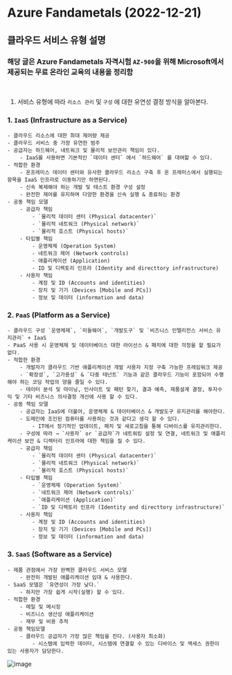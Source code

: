 # Azure Fandametals (2022-12-21)

## 클라우드 서비스 유형 설명

### 해당 글은 Azure Fandametals 자격시험 `AZ-900`을 위해 Microsoft에서 제공되는 무료 온라인 교육의 내용을 정리함

</br>

1. 서비스 유형에 따라 `리소스 관리` 및 `구성` 에 대한 유연성 결정 방식을 알아본다.

### 1. `IaaS` (Infrastructure as a Service)

    - 클라우드 리소스에 대한 최대 제어량 제공
    - 클라우드 서비스 중 가장 유연한 범주
    - 공급자는 하드웨어, 네트워크 및 물리적 보안관리 책임이 있다.
        - IaaS를 사용하면 기본적인 `데이터 센터` 에서 `하드웨어` 를 대여할 수 있다.
    - 적합한 환경
        - 온프레미스 데이터 센터와 유사한 클라우드 리소스 구축 후 온 프레미스에서 실행되는 항목을 IaaS 인프라로 이동하기만 하면된다.
        - 신속 복제해야 하는 개발 및 테스트 환경 구성 설정
        - 완전한 제어를 유지하며 다양한 환경을 신속 실행 & 종료하는 환경
    - 공동 책임 모델
        - 공급자 책임
            - `물리적 데이터 센터 (Physical datacenter)`
            - `물리적 네트워크 (Physical network)`
            - `물리적 호스트 (Physical hosts)`
        - 타입별 책임
            - 운영체제 (Operation System)
            - 네트워크 제어 (Network controls)
            - 애플리케이션 (Application)
            - ID 및 디렉토리 인프라 (Identity and directtory infrastructure)
        - 사용자 책임
            - 계정 및 ID (Accounts and identities)
            - 장치 및 기기 (Devices [Mobile and PCs])
            - 정보 및 데이터 (information and data)

### 2. `PaaS` (Platform as a Service)

    - 클라우드 구성 `운영체제`, `미들웨어`, `개발도구` 및 `비즈니스 인텔리전스 서비스 유지관리` + IaaS
    - PaaS 사용 시 운영체제 및 데이터베이스 대한 라이선스 & 패치에 대한 걱정을 할 필요가 없다.
    - 적합한 환경
        - 개발자가 클라우드 기반 애플리케이션 개발 사용자 지정 구축 가능한 프레임워크 제공
        - `확장성`, `고가용성` & `다중 테넌트` 기능과 같은 클라우드 기능이 포함되어 수행해야 하는 코딩 작업의 양을 줄일 수 있다.
        - 데이터 분석 및 마이닝, 인사이트 및 패턴 찾기, 결과 예측, 제품설계 결정, 투자수익 및 기타 비즈니스 의사결정 개선에 사용 할 수 있다.
    - 공동 책임 모델
        - 공급자는 IaaS에 더불어, 운영체제 & 데이터베이스 & 개발도구 유지관리를 해야한다.
        - 도메인에 조인된 컴퓨터를 사용하는 것과 같다고 생각 할 수 있다.
            - IT에서 정기적인 업데이트, 패치 및 새로고침을 통해 디바이스를 유지관리한다.
        - 구성에 따라 → `사용자` or `공급자`가 네트워킹 설정 및 연결, 네트워크 및 애플리케이션 보안 & 디렉터리 인프라에 대한 책임을 질 수 있다.
        - 공급자 책임
            - `물리적 데이터 센터 (Physical datacenter)`
            - `물리적 네트워크 (Physical network)`
            - `물리적 호스트 (Physical hosts)`
        - 타입별 책임
            - `운영체제 (Operation System)`
            - `네트워크 제어 (Network controls)`
            - `애플리케이션 (Application)`
            - `ID 및 디렉토리 인프라 (Identity and directtory infrastructure)`
        - 사용자 책임
            - 계정 및 ID (Accounts and identities)
            - 장치 및 기기 (Devices [Mobile and PCs])
            - 정보 및 데이터 (information and data)

### 3. `SaaS` (Software as a Service)

    - 제품 관점에서 가장 완벽한 클라우드 서비스 모델
        - 완전히 개발된 애플리케이션 임대 & 사용한다.
    - SaaS 모델은 `유연성이 가장 낮다.`
        - 하지만 가장 쉽게 시작(실행) 할 수 있다.
    - 적합한 환경
        - 메일 및 메시징
        - 비즈니스 생산성 애플리케이션
        - 재무 및 비용 추적
    - 공동 책임모델
        - 클라우드 공급자가 가장 많은 책임을 진다. (사용자 최소화)
            - 시스템에 입력한 데이터, 시스템에 연결할 수 있는 디바이스 및 액세스 권한이 있는 사용자가 담당한다.

![image](https://user-images.githubusercontent.com/58798715/209554212-be9b822e-8d2c-417d-aadc-e6b8f3c6a6c5.png)
